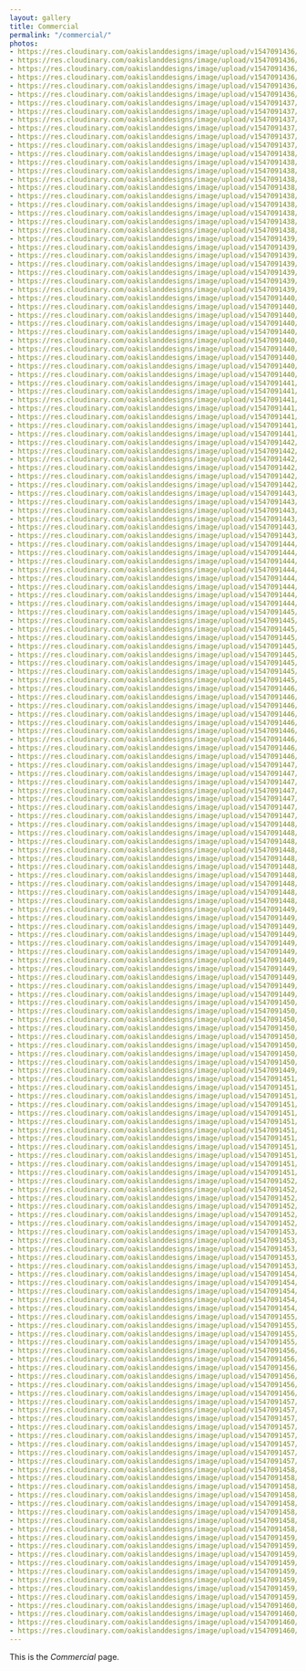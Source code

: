 ```yaml
---
layout: gallery
title: Commercial
permalink: "/commercial/"
photos:
- https://res.cloudinary.com/oakislanddesigns/image/upload/v1547091436/inex-plastering/commercial/commercial_00011.jpg
- https://res.cloudinary.com/oakislanddesigns/image/upload/v1547091436/inex-plastering/commercial/commercial_00010.jpg
- https://res.cloudinary.com/oakislanddesigns/image/upload/v1547091436/inex-plastering/commercial/commercial_00003.jpg
- https://res.cloudinary.com/oakislanddesigns/image/upload/v1547091436/inex-plastering/commercial/commercial_00002.jpg
- https://res.cloudinary.com/oakislanddesigns/image/upload/v1547091436/inex-plastering/commercial/commercial_00001.jpg
- https://res.cloudinary.com/oakislanddesigns/image/upload/v1547091436/inex-plastering/commercial/commercial_00000.jpg
- https://res.cloudinary.com/oakislanddesigns/image/upload/v1547091437/inex-plastering/commercial/commercial_00013.jpg
- https://res.cloudinary.com/oakislanddesigns/image/upload/v1547091437/inex-plastering/commercial/commercial_00012.jpg
- https://res.cloudinary.com/oakislanddesigns/image/upload/v1547091437/inex-plastering/commercial/commercial_00008.jpg
- https://res.cloudinary.com/oakislanddesigns/image/upload/v1547091437/inex-plastering/commercial/commercial_00006.jpg
- https://res.cloudinary.com/oakislanddesigns/image/upload/v1547091437/inex-plastering/commercial/commercial_00005.jpg
- https://res.cloudinary.com/oakislanddesigns/image/upload/v1547091437/inex-plastering/commercial/commercial_00004.jpg
- https://res.cloudinary.com/oakislanddesigns/image/upload/v1547091438/inex-plastering/commercial/commercial_00021.jpg
- https://res.cloudinary.com/oakislanddesigns/image/upload/v1547091438/inex-plastering/commercial/commercial_00020.jpg
- https://res.cloudinary.com/oakislanddesigns/image/upload/v1547091438/inex-plastering/commercial/commercial_00019.jpg
- https://res.cloudinary.com/oakislanddesigns/image/upload/v1547091438/inex-plastering/commercial/commercial_00018.jpg
- https://res.cloudinary.com/oakislanddesigns/image/upload/v1547091438/inex-plastering/commercial/commercial_00017.jpg
- https://res.cloudinary.com/oakislanddesigns/image/upload/v1547091438/inex-plastering/commercial/commercial_00016.jpg
- https://res.cloudinary.com/oakislanddesigns/image/upload/v1547091438/inex-plastering/commercial/commercial_00015.jpg
- https://res.cloudinary.com/oakislanddesigns/image/upload/v1547091438/inex-plastering/commercial/commercial_00014.jpg
- https://res.cloudinary.com/oakislanddesigns/image/upload/v1547091438/inex-plastering/commercial/commercial_00009.jpg
- https://res.cloudinary.com/oakislanddesigns/image/upload/v1547091438/inex-plastering/commercial/commercial_00007.jpg
- https://res.cloudinary.com/oakislanddesigns/image/upload/v1547091439/inex-plastering/commercial/commercial_00028.jpg
- https://res.cloudinary.com/oakislanddesigns/image/upload/v1547091439/inex-plastering/commercial/commercial_00027.jpg
- https://res.cloudinary.com/oakislanddesigns/image/upload/v1547091439/inex-plastering/commercial/commercial_00026.jpg
- https://res.cloudinary.com/oakislanddesigns/image/upload/v1547091439/inex-plastering/commercial/commercial_00025.jpg
- https://res.cloudinary.com/oakislanddesigns/image/upload/v1547091439/inex-plastering/commercial/commercial_00024.jpg
- https://res.cloudinary.com/oakislanddesigns/image/upload/v1547091439/inex-plastering/commercial/commercial_00023.jpg
- https://res.cloudinary.com/oakislanddesigns/image/upload/v1547091439/inex-plastering/commercial/commercial_00022.jpg
- https://res.cloudinary.com/oakislanddesigns/image/upload/v1547091440/inex-plastering/commercial/commercial_00038.jpg
- https://res.cloudinary.com/oakislanddesigns/image/upload/v1547091440/inex-plastering/commercial/commercial_00037.jpg
- https://res.cloudinary.com/oakislanddesigns/image/upload/v1547091440/inex-plastering/commercial/commercial_00036.jpg
- https://res.cloudinary.com/oakislanddesigns/image/upload/v1547091440/inex-plastering/commercial/commercial_00035.jpg
- https://res.cloudinary.com/oakislanddesigns/image/upload/v1547091440/inex-plastering/commercial/commercial_00034.jpg
- https://res.cloudinary.com/oakislanddesigns/image/upload/v1547091440/inex-plastering/commercial/commercial_00033.jpg
- https://res.cloudinary.com/oakislanddesigns/image/upload/v1547091440/inex-plastering/commercial/commercial_00032.jpg
- https://res.cloudinary.com/oakislanddesigns/image/upload/v1547091440/inex-plastering/commercial/commercial_00031.jpg
- https://res.cloudinary.com/oakislanddesigns/image/upload/v1547091440/inex-plastering/commercial/commercial_00030.jpg
- https://res.cloudinary.com/oakislanddesigns/image/upload/v1547091440/inex-plastering/commercial/commercial_00029.jpg
- https://res.cloudinary.com/oakislanddesigns/image/upload/v1547091441/inex-plastering/commercial/commercial_00046.jpg
- https://res.cloudinary.com/oakislanddesigns/image/upload/v1547091441/inex-plastering/commercial/commercial_00044.jpg
- https://res.cloudinary.com/oakislanddesigns/image/upload/v1547091441/inex-plastering/commercial/commercial_00043.jpg
- https://res.cloudinary.com/oakislanddesigns/image/upload/v1547091441/inex-plastering/commercial/commercial_00042.jpg
- https://res.cloudinary.com/oakislanddesigns/image/upload/v1547091441/inex-plastering/commercial/commercial_00041.jpg
- https://res.cloudinary.com/oakislanddesigns/image/upload/v1547091441/inex-plastering/commercial/commercial_00040.jpg
- https://res.cloudinary.com/oakislanddesigns/image/upload/v1547091441/inex-plastering/commercial/commercial_00039.jpg
- https://res.cloudinary.com/oakislanddesigns/image/upload/v1547091442/inex-plastering/commercial/commercial_00051.jpg
- https://res.cloudinary.com/oakislanddesigns/image/upload/v1547091442/inex-plastering/commercial/commercial_00050.jpg
- https://res.cloudinary.com/oakislanddesigns/image/upload/v1547091442/inex-plastering/commercial/commercial_00049.jpg
- https://res.cloudinary.com/oakislanddesigns/image/upload/v1547091442/inex-plastering/commercial/commercial_00048.jpg
- https://res.cloudinary.com/oakislanddesigns/image/upload/v1547091442/inex-plastering/commercial/commercial_00047.jpg
- https://res.cloudinary.com/oakislanddesigns/image/upload/v1547091442/inex-plastering/commercial/commercial_00045.jpg
- https://res.cloudinary.com/oakislanddesigns/image/upload/v1547091443/inex-plastering/commercial/commercial_00058.jpg
- https://res.cloudinary.com/oakislanddesigns/image/upload/v1547091443/inex-plastering/commercial/commercial_00057.jpg
- https://res.cloudinary.com/oakislanddesigns/image/upload/v1547091443/inex-plastering/commercial/commercial_00056.jpg
- https://res.cloudinary.com/oakislanddesigns/image/upload/v1547091443/inex-plastering/commercial/commercial_00055.jpg
- https://res.cloudinary.com/oakislanddesigns/image/upload/v1547091443/inex-plastering/commercial/commercial_00053.jpg
- https://res.cloudinary.com/oakislanddesigns/image/upload/v1547091443/inex-plastering/commercial/commercial_00052.jpg
- https://res.cloudinary.com/oakislanddesigns/image/upload/v1547091444/inex-plastering/commercial/commercial_00067.jpg
- https://res.cloudinary.com/oakislanddesigns/image/upload/v1547091444/inex-plastering/commercial/commercial_00064.jpg
- https://res.cloudinary.com/oakislanddesigns/image/upload/v1547091444/inex-plastering/commercial/commercial_00063.jpg
- https://res.cloudinary.com/oakislanddesigns/image/upload/v1547091444/inex-plastering/commercial/commercial_00062.jpg
- https://res.cloudinary.com/oakislanddesigns/image/upload/v1547091444/inex-plastering/commercial/commercial_00061.jpg
- https://res.cloudinary.com/oakislanddesigns/image/upload/v1547091444/inex-plastering/commercial/commercial_00060.jpg
- https://res.cloudinary.com/oakislanddesigns/image/upload/v1547091444/inex-plastering/commercial/commercial_00059.jpg
- https://res.cloudinary.com/oakislanddesigns/image/upload/v1547091444/inex-plastering/commercial/commercial_00054.jpg
- https://res.cloudinary.com/oakislanddesigns/image/upload/v1547091445/inex-plastering/commercial/commercial_00074.jpg
- https://res.cloudinary.com/oakislanddesigns/image/upload/v1547091445/inex-plastering/commercial/commercial_00073.jpg
- https://res.cloudinary.com/oakislanddesigns/image/upload/v1547091445/inex-plastering/commercial/commercial_00072.jpg
- https://res.cloudinary.com/oakislanddesigns/image/upload/v1547091445/inex-plastering/commercial/commercial_00071.jpg
- https://res.cloudinary.com/oakislanddesigns/image/upload/v1547091445/inex-plastering/commercial/commercial_00070.jpg
- https://res.cloudinary.com/oakislanddesigns/image/upload/v1547091445/inex-plastering/commercial/commercial_00069.jpg
- https://res.cloudinary.com/oakislanddesigns/image/upload/v1547091445/inex-plastering/commercial/commercial_00068.jpg
- https://res.cloudinary.com/oakislanddesigns/image/upload/v1547091445/inex-plastering/commercial/commercial_00066.jpg
- https://res.cloudinary.com/oakislanddesigns/image/upload/v1547091445/inex-plastering/commercial/commercial_00065.jpg
- https://res.cloudinary.com/oakislanddesigns/image/upload/v1547091446/inex-plastering/commercial/commercial_00084.jpg
- https://res.cloudinary.com/oakislanddesigns/image/upload/v1547091446/inex-plastering/commercial/commercial_00082.jpg
- https://res.cloudinary.com/oakislanddesigns/image/upload/v1547091446/inex-plastering/commercial/commercial_00081.jpg
- https://res.cloudinary.com/oakislanddesigns/image/upload/v1547091446/inex-plastering/commercial/commercial_00080.jpg
- https://res.cloudinary.com/oakislanddesigns/image/upload/v1547091446/inex-plastering/commercial/commercial_00079.jpg
- https://res.cloudinary.com/oakislanddesigns/image/upload/v1547091446/inex-plastering/commercial/commercial_00078.jpg
- https://res.cloudinary.com/oakislanddesigns/image/upload/v1547091446/inex-plastering/commercial/commercial_00077.jpg
- https://res.cloudinary.com/oakislanddesigns/image/upload/v1547091446/inex-plastering/commercial/commercial_00076.jpg
- https://res.cloudinary.com/oakislanddesigns/image/upload/v1547091446/inex-plastering/commercial/commercial_00075.jpg
- https://res.cloudinary.com/oakislanddesigns/image/upload/v1547091447/inex-plastering/commercial/commercial_00091.jpg
- https://res.cloudinary.com/oakislanddesigns/image/upload/v1547091447/inex-plastering/commercial/commercial_00090.jpg
- https://res.cloudinary.com/oakislanddesigns/image/upload/v1547091447/inex-plastering/commercial/commercial_00088.jpg
- https://res.cloudinary.com/oakislanddesigns/image/upload/v1547091447/inex-plastering/commercial/commercial_00087.jpg
- https://res.cloudinary.com/oakislanddesigns/image/upload/v1547091447/inex-plastering/commercial/commercial_00086.jpg
- https://res.cloudinary.com/oakislanddesigns/image/upload/v1547091447/inex-plastering/commercial/commercial_00085.jpg
- https://res.cloudinary.com/oakislanddesigns/image/upload/v1547091447/inex-plastering/commercial/commercial_00083.jpg
- https://res.cloudinary.com/oakislanddesigns/image/upload/v1547091448/inex-plastering/commercial/commercial_00101.jpg
- https://res.cloudinary.com/oakislanddesigns/image/upload/v1547091448/inex-plastering/commercial/commercial_00099.jpg
- https://res.cloudinary.com/oakislanddesigns/image/upload/v1547091448/inex-plastering/commercial/commercial_00098.jpg
- https://res.cloudinary.com/oakislanddesigns/image/upload/v1547091448/inex-plastering/commercial/commercial_00097.jpg
- https://res.cloudinary.com/oakislanddesigns/image/upload/v1547091448/inex-plastering/commercial/commercial_00096.jpg
- https://res.cloudinary.com/oakislanddesigns/image/upload/v1547091448/inex-plastering/commercial/commercial_00095.jpg
- https://res.cloudinary.com/oakislanddesigns/image/upload/v1547091448/inex-plastering/commercial/commercial_00094.jpg
- https://res.cloudinary.com/oakislanddesigns/image/upload/v1547091448/inex-plastering/commercial/commercial_00093.jpg
- https://res.cloudinary.com/oakislanddesigns/image/upload/v1547091448/inex-plastering/commercial/commercial_00092.jpg
- https://res.cloudinary.com/oakislanddesigns/image/upload/v1547091448/inex-plastering/commercial/commercial_00089.jpg
- https://res.cloudinary.com/oakislanddesigns/image/upload/v1547091449/inex-plastering/commercial/commercial_00112.jpg
- https://res.cloudinary.com/oakislanddesigns/image/upload/v1547091449/inex-plastering/commercial/commercial_00111.jpg
- https://res.cloudinary.com/oakislanddesigns/image/upload/v1547091449/inex-plastering/commercial/commercial_00110.jpg
- https://res.cloudinary.com/oakislanddesigns/image/upload/v1547091449/inex-plastering/commercial/commercial_00108.jpg
- https://res.cloudinary.com/oakislanddesigns/image/upload/v1547091449/inex-plastering/commercial/commercial_00107.jpg
- https://res.cloudinary.com/oakislanddesigns/image/upload/v1547091449/inex-plastering/commercial/commercial_00106.jpg
- https://res.cloudinary.com/oakislanddesigns/image/upload/v1547091449/inex-plastering/commercial/commercial_00105.jpg
- https://res.cloudinary.com/oakislanddesigns/image/upload/v1547091449/inex-plastering/commercial/commercial_00104.jpg
- https://res.cloudinary.com/oakislanddesigns/image/upload/v1547091449/inex-plastering/commercial/commercial_00103.jpg
- https://res.cloudinary.com/oakislanddesigns/image/upload/v1547091449/inex-plastering/commercial/commercial_00102.jpg
- https://res.cloudinary.com/oakislanddesigns/image/upload/v1547091449/inex-plastering/commercial/commercial_00100.jpg
- https://res.cloudinary.com/oakislanddesigns/image/upload/v1547091450/inex-plastering/commercial/commercial_00120.jpg
- https://res.cloudinary.com/oakislanddesigns/image/upload/v1547091450/inex-plastering/commercial/commercial_00119.jpg
- https://res.cloudinary.com/oakislanddesigns/image/upload/v1547091450/inex-plastering/commercial/commercial_00118.jpg
- https://res.cloudinary.com/oakislanddesigns/image/upload/v1547091450/inex-plastering/commercial/commercial_00117.jpg
- https://res.cloudinary.com/oakislanddesigns/image/upload/v1547091450/inex-plastering/commercial/commercial_00116.jpg
- https://res.cloudinary.com/oakislanddesigns/image/upload/v1547091450/inex-plastering/commercial/commercial_00115.jpg
- https://res.cloudinary.com/oakislanddesigns/image/upload/v1547091450/inex-plastering/commercial/commercial_00114.jpg
- https://res.cloudinary.com/oakislanddesigns/image/upload/v1547091450/inex-plastering/commercial/commercial_00113.jpg
- https://res.cloudinary.com/oakislanddesigns/image/upload/v1547091449/inex-plastering/commercial/commercial_00109.jpg
- https://res.cloudinary.com/oakislanddesigns/image/upload/v1547091451/inex-plastering/commercial/commercial_00132.jpg
- https://res.cloudinary.com/oakislanddesigns/image/upload/v1547091451/inex-plastering/commercial/commercial_00131.jpg
- https://res.cloudinary.com/oakislanddesigns/image/upload/v1547091451/inex-plastering/commercial/commercial_00130.jpg
- https://res.cloudinary.com/oakislanddesigns/image/upload/v1547091451/inex-plastering/commercial/commercial_00129.jpg
- https://res.cloudinary.com/oakislanddesigns/image/upload/v1547091451/inex-plastering/commercial/commercial_00128.jpg
- https://res.cloudinary.com/oakislanddesigns/image/upload/v1547091451/inex-plastering/commercial/commercial_00127.jpg
- https://res.cloudinary.com/oakislanddesigns/image/upload/v1547091451/inex-plastering/commercial/commercial_00126.jpg
- https://res.cloudinary.com/oakislanddesigns/image/upload/v1547091451/inex-plastering/commercial/commercial_00125.jpg
- https://res.cloudinary.com/oakislanddesigns/image/upload/v1547091451/inex-plastering/commercial/commercial_00124.jpg
- https://res.cloudinary.com/oakislanddesigns/image/upload/v1547091451/inex-plastering/commercial/commercial_00123.jpg
- https://res.cloudinary.com/oakislanddesigns/image/upload/v1547091451/inex-plastering/commercial/commercial_00122.jpg
- https://res.cloudinary.com/oakislanddesigns/image/upload/v1547091451/inex-plastering/commercial/commercial_00121.jpg
- https://res.cloudinary.com/oakislanddesigns/image/upload/v1547091452/inex-plastering/commercial/commercial_00140.jpg
- https://res.cloudinary.com/oakislanddesigns/image/upload/v1547091452/inex-plastering/commercial/commercial_00139.jpg
- https://res.cloudinary.com/oakislanddesigns/image/upload/v1547091452/inex-plastering/commercial/commercial_00138.jpg
- https://res.cloudinary.com/oakislanddesigns/image/upload/v1547091452/inex-plastering/commercial/commercial_00136.jpg
- https://res.cloudinary.com/oakislanddesigns/image/upload/v1547091452/inex-plastering/commercial/commercial_00135.jpg
- https://res.cloudinary.com/oakislanddesigns/image/upload/v1547091452/inex-plastering/commercial/commercial_00134.jpg
- https://res.cloudinary.com/oakislanddesigns/image/upload/v1547091453/inex-plastering/commercial/commercial_00145.jpg
- https://res.cloudinary.com/oakislanddesigns/image/upload/v1547091453/inex-plastering/commercial/commercial_00143.jpg
- https://res.cloudinary.com/oakislanddesigns/image/upload/v1547091453/inex-plastering/commercial/commercial_00142.jpg
- https://res.cloudinary.com/oakislanddesigns/image/upload/v1547091453/inex-plastering/commercial/commercial_00141.jpg
- https://res.cloudinary.com/oakislanddesigns/image/upload/v1547091453/inex-plastering/commercial/commercial_00137.jpg
- https://res.cloudinary.com/oakislanddesigns/image/upload/v1547091454/inex-plastering/commercial/commercial_00149.jpg
- https://res.cloudinary.com/oakislanddesigns/image/upload/v1547091454/inex-plastering/commercial/commercial_00147.jpg
- https://res.cloudinary.com/oakislanddesigns/image/upload/v1547091454/inex-plastering/commercial/commercial_00146.jpg
- https://res.cloudinary.com/oakislanddesigns/image/upload/v1547091454/inex-plastering/commercial/commercial_00144.jpg
- https://res.cloudinary.com/oakislanddesigns/image/upload/v1547091454/inex-plastering/commercial/commercial_00133.jpg
- https://res.cloudinary.com/oakislanddesigns/image/upload/v1547091455/inex-plastering/commercial/commercial_00155.jpg
- https://res.cloudinary.com/oakislanddesigns/image/upload/v1547091455/inex-plastering/commercial/commercial_00153.jpg
- https://res.cloudinary.com/oakislanddesigns/image/upload/v1547091455/inex-plastering/commercial/commercial_00151.jpg
- https://res.cloudinary.com/oakislanddesigns/image/upload/v1547091455/inex-plastering/commercial/commercial_00150.jpg
- https://res.cloudinary.com/oakislanddesigns/image/upload/v1547091456/inex-plastering/commercial/commercial_00159.jpg
- https://res.cloudinary.com/oakislanddesigns/image/upload/v1547091456/inex-plastering/commercial/commercial_00158.jpg
- https://res.cloudinary.com/oakislanddesigns/image/upload/v1547091456/inex-plastering/commercial/commercial_00156.jpg
- https://res.cloudinary.com/oakislanddesigns/image/upload/v1547091456/inex-plastering/commercial/commercial_00154.jpg
- https://res.cloudinary.com/oakislanddesigns/image/upload/v1547091456/inex-plastering/commercial/commercial_00152.jpg
- https://res.cloudinary.com/oakislanddesigns/image/upload/v1547091456/inex-plastering/commercial/commercial_00148.jpg
- https://res.cloudinary.com/oakislanddesigns/image/upload/v1547091457/inex-plastering/commercial/commercial_00166.jpg
- https://res.cloudinary.com/oakislanddesigns/image/upload/v1547091457/inex-plastering/commercial/commercial_00165.jpg
- https://res.cloudinary.com/oakislanddesigns/image/upload/v1547091457/inex-plastering/commercial/commercial_00164.jpg
- https://res.cloudinary.com/oakislanddesigns/image/upload/v1547091457/inex-plastering/commercial/commercial_00163.jpg
- https://res.cloudinary.com/oakislanddesigns/image/upload/v1547091457/inex-plastering/commercial/commercial_00162.jpg
- https://res.cloudinary.com/oakislanddesigns/image/upload/v1547091457/inex-plastering/commercial/commercial_00161.jpg
- https://res.cloudinary.com/oakislanddesigns/image/upload/v1547091457/inex-plastering/commercial/commercial_00160.jpg
- https://res.cloudinary.com/oakislanddesigns/image/upload/v1547091457/inex-plastering/commercial/commercial_00157.jpg
- https://res.cloudinary.com/oakislanddesigns/image/upload/v1547091458/inex-plastering/commercial/commercial_00175.jpg
- https://res.cloudinary.com/oakislanddesigns/image/upload/v1547091458/inex-plastering/commercial/commercial_00174.jpg
- https://res.cloudinary.com/oakislanddesigns/image/upload/v1547091458/inex-plastering/commercial/commercial_00173.jpg
- https://res.cloudinary.com/oakislanddesigns/image/upload/v1547091458/inex-plastering/commercial/commercial_00172.jpg
- https://res.cloudinary.com/oakislanddesigns/image/upload/v1547091458/inex-plastering/commercial/commercial_00170.jpg
- https://res.cloudinary.com/oakislanddesigns/image/upload/v1547091458/inex-plastering/commercial/commercial_00169.jpg
- https://res.cloudinary.com/oakislanddesigns/image/upload/v1547091458/inex-plastering/commercial/commercial_00168.jpg
- https://res.cloudinary.com/oakislanddesigns/image/upload/v1547091458/inex-plastering/commercial/commercial_00167.jpg
- https://res.cloudinary.com/oakislanddesigns/image/upload/v1547091459/inex-plastering/commercial/commercial_00184.jpg
- https://res.cloudinary.com/oakislanddesigns/image/upload/v1547091459/inex-plastering/commercial/commercial_00181.jpg
- https://res.cloudinary.com/oakislanddesigns/image/upload/v1547091459/inex-plastering/commercial/commercial_00180.jpg
- https://res.cloudinary.com/oakislanddesigns/image/upload/v1547091459/inex-plastering/commercial/commercial_00179.jpg
- https://res.cloudinary.com/oakislanddesigns/image/upload/v1547091459/inex-plastering/commercial/commercial_00178.jpg
- https://res.cloudinary.com/oakislanddesigns/image/upload/v1547091459/inex-plastering/commercial/commercial_00177.jpg
- https://res.cloudinary.com/oakislanddesigns/image/upload/v1547091459/inex-plastering/commercial/commercial_00176.jpg
- https://res.cloudinary.com/oakislanddesigns/image/upload/v1547091459/inex-plastering/commercial/commercial_00171.jpg
- https://res.cloudinary.com/oakislanddesigns/image/upload/v1547091460/inex-plastering/commercial/commercial_00186.jpg
- https://res.cloudinary.com/oakislanddesigns/image/upload/v1547091460/inex-plastering/commercial/commercial_00185.jpg
- https://res.cloudinary.com/oakislanddesigns/image/upload/v1547091460/inex-plastering/commercial/commercial_00183.jpg
- https://res.cloudinary.com/oakislanddesigns/image/upload/v1547091460/inex-plastering/commercial/commercial_00182.jpg
---
```

This is the *Commercial* page.
